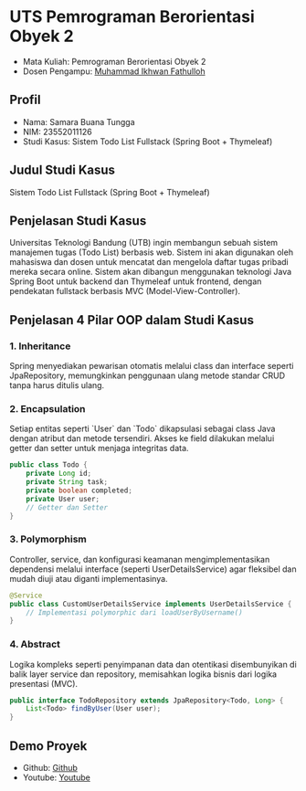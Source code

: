 # UTS Pemrograman Berorientasi Obyek 2
<ul>
  <li>Mata Kuliah: Pemrograman Berorientasi Obyek 2</li>
  <li>Dosen Pengampu: <a href="https://github.com/Muhammad-Ikhwan-Fathulloh">Muhammad Ikhwan Fathulloh</a></li>
</ul>

## Profil
<ul>
  <li>Nama: Samara Buana Tungga</li>
  <li>NIM: 23552011126</li>
  <li>Studi Kasus: Sistem Todo List Fullstack (Spring Boot + Thymeleaf)</li>
</ul>

## Judul Studi Kasus
<p>Sistem Todo List Fullstack (Spring Boot + Thymeleaf)</p>

## Penjelasan Studi Kasus
<p>Universitas Teknologi Bandung (UTB) ingin membangun sebuah sistem manajemen tugas (Todo List)
berbasis web. Sistem ini akan digunakan oleh mahasiswa dan dosen untuk mencatat dan mengelola daftar
tugas pribadi mereka secara online.
Sistem akan dibangun menggunakan teknologi Java Spring Boot untuk backend dan Thymeleaf untuk
frontend, dengan pendekatan fullstack berbasis MVC (Model-View-Controller).</p>

## Penjelasan 4 Pilar OOP dalam Studi Kasus

### 1. Inheritance
<p>Spring menyediakan pewarisan otomatis melalui class dan interface seperti JpaRepository, memungkinkan penggunaan ulang metode standar CRUD tanpa harus ditulis ulang.</p>

### 2. Encapsulation
<p>
Setiap entitas seperti `User` dan `Todo` dikapsulasi sebagai class Java dengan atribut dan metode tersendiri. Akses ke field dilakukan melalui getter dan setter untuk menjaga integritas data.

```java
public class Todo {
    private Long id;
    private String task;
    private boolean completed;
    private User user;
    // Getter dan Setter
}
```
</p>

### 3. Polymorphism
<p>
Controller, service, dan konfigurasi keamanan mengimplementasikan dependensi melalui interface (seperti UserDetailsService) agar fleksibel dan mudah diuji atau diganti implementasinya.

```java
@Service
public class CustomUserDetailsService implements UserDetailsService {
    // Implementasi polymorphic dari loadUserByUsername()
}
```
</p>

### 4. Abstract
<p>
Logika kompleks seperti penyimpanan data dan otentikasi disembunyikan di balik layer service dan repository, memisahkan logika bisnis dari logika presentasi (MVC).

```java
public interface TodoRepository extends JpaRepository<Todo, Long> {
    List<Todo> findByUser(User user);
}
```
</p>

## Demo Proyek
<ul>
  <li>Github: <a href="https://github.com/SamaraBuanaTungga/ToDo_List_Springboot">Github</a></li>
  <li>Youtube: <a href="https://youtu.be/Qwt4lGrXJkI?si=hjXuTVSJS_xxRUx4">Youtube</a></li>
</ul>
